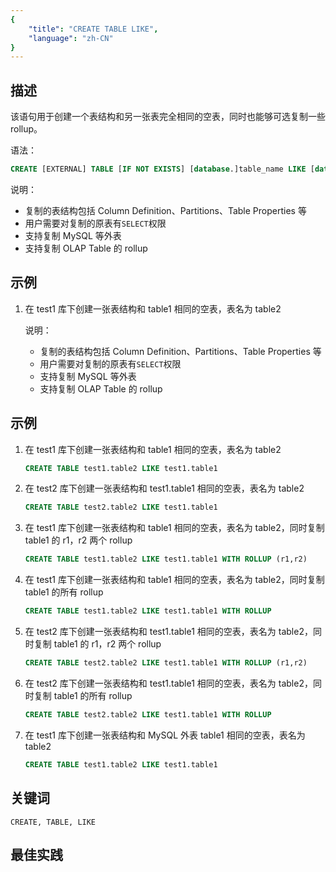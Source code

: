 ```yaml
---
{
    "title": "CREATE TABLE LIKE",
    "language": "zh-CN"
}
---
```


<!--
Licensed to the Apache Software Foundation (ASF) under one
or more contributor license agreements.  See the NOTICE file
distributed with this work for additional information
regarding copyright ownership.  The ASF licenses this file
to you under the Apache License, Version 2.0 (the
"License"); you may not use this file except in compliance
with the License.  You may obtain a copy of the License at

  http://www.apache.org/licenses/LICENSE-2.0

Unless required by applicable law or agreed to in writing,
software distributed under the License is distributed on an
"AS IS" BASIS, WITHOUT WARRANTIES OR CONDITIONS OF ANY
KIND, either express or implied.  See the License for the
specific language governing permissions and limitations
under the License.
-->



## 描述

该语句用于创建一个表结构和另一张表完全相同的空表，同时也能够可选复制一些 rollup。 

语法：

```sql
CREATE [EXTERNAL] TABLE [IF NOT EXISTS] [database.]table_name LIKE [database.]table_name [WITH ROLLUP (r1,r2,r3,...)]
```

说明：

- 复制的表结构包括 Column Definition、Partitions、Table Properties 等 
- 用户需要对复制的原表有`SELECT`权限 
- 支持复制 MySQL 等外表 
- 支持复制 OLAP Table 的 rollup

## 示例

1. 在 test1 库下创建一张表结构和 table1 相同的空表，表名为 table2

    说明：
    - 复制的表结构包括 Column Definition、Partitions、Table Properties 等 
    - 用户需要对复制的原表有`SELECT`权限 
    - 支持复制 MySQL 等外表 
    - 支持复制 OLAP Table 的 rollup

## 示例


1. 在 test1 库下创建一张表结构和 table1 相同的空表，表名为 table2

    ```sql
    CREATE TABLE test1.table2 LIKE test1.table1
    ```

2. 在 test2 库下创建一张表结构和 test1.table1 相同的空表，表名为 table2

    ```sql
    CREATE TABLE test2.table2 LIKE test1.table1
    ```

3. 在 test1 库下创建一张表结构和 table1 相同的空表，表名为 table2，同时复制 table1 的 r1，r2 两个 rollup

    ```sql
    CREATE TABLE test1.table2 LIKE test1.table1 WITH ROLLUP (r1,r2)
    ```

4. 在 test1 库下创建一张表结构和 table1 相同的空表，表名为 table2，同时复制 table1 的所有 rollup

    ```sql
    CREATE TABLE test1.table2 LIKE test1.table1 WITH ROLLUP
    ```

5. 在 test2 库下创建一张表结构和 test1.table1 相同的空表，表名为 table2，同时复制 table1 的 r1，r2 两个 rollup


    ```sql
    CREATE TABLE test2.table2 LIKE test1.table1 WITH ROLLUP (r1,r2)
    ```

6. 在 test2 库下创建一张表结构和 test1.table1 相同的空表，表名为 table2，同时复制 table1 的所有 rollup


    ```sql
    CREATE TABLE test2.table2 LIKE test1.table1 WITH ROLLUP
    ```

7. 在 test1 库下创建一张表结构和 MySQL 外表 table1 相同的空表，表名为 table2


    ```sql
    CREATE TABLE test1.table2 LIKE test1.table1
    ```

## 关键词

    CREATE, TABLE, LIKE

## 最佳实践

